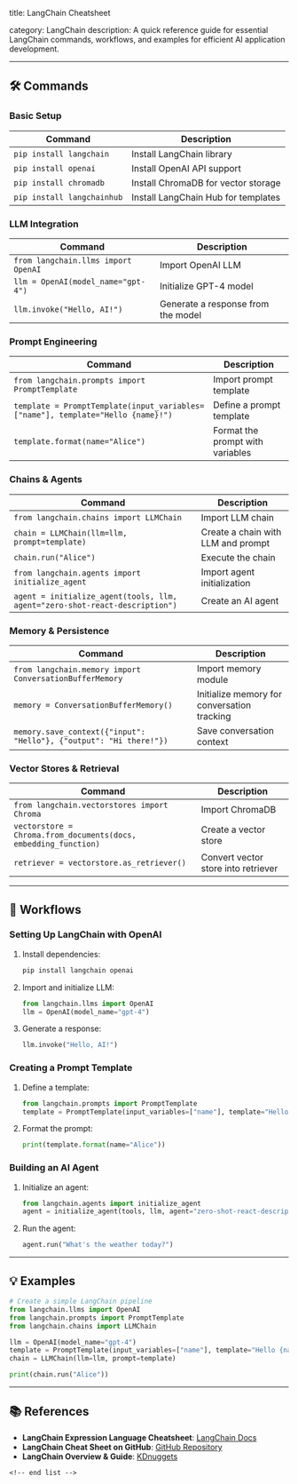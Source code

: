 title: LangChain Cheatsheet

category: LangChain
description: A quick reference guide for essential LangChain commands, workflows, and examples for efficient AI application development.

---

## 🛠️ Commands

### **Basic Setup**

| Command                      | Description                         |
| ---------------------------- | ----------------------------------- |
| `pip install langchain`    | Install LangChain library           |
| `pip install openai`       | Install OpenAI API support          |
| `pip install chromadb`     | Install ChromaDB for vector storage |
| `pip install langchainhub` | Install LangChain Hub for templates |

### **LLM Integration**

| Command                               | Description                        |
| ------------------------------------- | ---------------------------------- |
| `from langchain.llms import OpenAI` | Import OpenAI LLM                  |
| `llm = OpenAI(model_name="gpt-4")`  | Initialize GPT-4 model             |
| `llm.invoke("Hello, AI!")`          | Generate a response from the model |

### **Prompt Engineering**

| Command                                                                           | Description                      |
| --------------------------------------------------------------------------------- | -------------------------------- |
| `from langchain.prompts import PromptTemplate`                                  | Import prompt template           |
| `template = PromptTemplate(input_variables=["name"], template="Hello {name}!")` | Define a prompt template         |
| `template.format(name="Alice")`                                                 | Format the prompt with variables |

### **Chains & Agents**

| Command                                                                       | Description                        |
| ----------------------------------------------------------------------------- | ---------------------------------- |
| `from langchain.chains import LLMChain`                                     | Import LLM chain                   |
| `chain = LLMChain(llm=llm, prompt=template)`                                | Create a chain with LLM and prompt |
| `chain.run("Alice")`                                                        | Execute the chain                  |
| `from langchain.agents import initialize_agent`                             | Import agent initialization        |
| `agent = initialize_agent(tools, llm, agent="zero-shot-react-description")` | Create an AI agent                 |

### **Memory & Persistence**

| Command                                                              | Description                                 |
| -------------------------------------------------------------------- | ------------------------------------------- |
| `from langchain.memory import ConversationBufferMemory`            | Import memory module                        |
| `memory = ConversationBufferMemory()`                              | Initialize memory for conversation tracking |
| `memory.save_context({"input": "Hello"}, {"output": "Hi there!"})` | Save conversation context                   |

### **Vector Stores & Retrieval**

| Command                                                           | Description                         |
| ----------------------------------------------------------------- | ----------------------------------- |
| `from langchain.vectorstores import Chroma`                     | Import ChromaDB                     |
| `vectorstore = Chroma.from_documents(docs, embedding_function)` | Create a vector store               |
| `retriever = vectorstore.as_retriever()`                        | Convert vector store into retriever |

---

## 🔄 Workflows

### **Setting Up LangChain with OpenAI**

1. Install dependencies:
   ```bash
   pip install langchain openai
   ```
2. Import and initialize LLM:
   ```python
   from langchain.llms import OpenAI
   llm = OpenAI(model_name="gpt-4")
   ```
3. Generate a response:
   ```python
   llm.invoke("Hello, AI!")
   ```

### **Creating a Prompt Template**

1. Define a template:
   ```python
   from langchain.prompts import PromptTemplate
   template = PromptTemplate(input_variables=["name"], template="Hello {name}!")
   ```
2. Format the prompt:
   ```python
   print(template.format(name="Alice"))
   ```

### **Building an AI Agent**

1. Initialize an agent:
   ```python
   from langchain.agents import initialize_agent
   agent = initialize_agent(tools, llm, agent="zero-shot-react-description")
   ```
2. Run the agent:
   ```python
   agent.run("What's the weather today?")
   ```

---

## 💡 Examples

```python
# Create a simple LangChain pipeline
from langchain.llms import OpenAI
from langchain.prompts import PromptTemplate
from langchain.chains import LLMChain

llm = OpenAI(model_name="gpt-4")
template = PromptTemplate(input_variables=["name"], template="Hello {name}!")
chain = LLMChain(llm=llm, prompt=template)

print(chain.run("Alice"))
```

---

## 📚 References

- **LangChain Expression Language Cheatsheet**: [LangChain Docs](https://python.langchain.com/docs/how_to/lcel_cheatsheet/)
- **LangChain Cheat Sheet on GitHub**: [GitHub Repository](https://github.com/gunterzhang480/LangChain-CheatSheet)
- **LangChain Overview & Guide**: [KDnuggets](https://www.kdnuggets.com/2023/08/langchain-cheat-sheet.html)

```
<!-- end list -->
```
